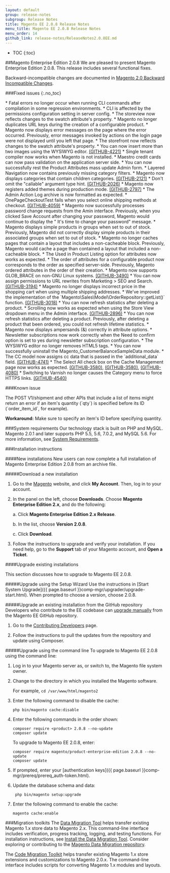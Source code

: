 ```yaml
---
layout: default
group: release-notes
subgroup: Release Notes
title: Magento EE 2.0.8 Release Notes
menu_title: Magento EE 2.0.8 Release Notes
menu_order: 14
github_link: release-notes/ReleaseNotes2.0.8EE.md
---
```

*	TOC
{:toc}


##Magento Enterprise Edition 2.0.8
We are pleased to present Magento Enterprise Edition 2.0.8. This release includes several functional fixes.


Backward-incompatible changes are documented in <a href="{{ page.baseurl }}release-notes/changes_2.0.html" target="_blank">Magento 2.0 Backward Incompatible Changes</a>.



###Fixed issues
{:.no_toc}

<!--- 51440 -->* Fatal errors no longer occur when running CLI commands after compilation in some regression environments.

<!--- 52612 -->* CLI is affected by the permissions configuration setting in server config.


<!--- 51072 -->* The storeview now reflects changes to the swatch attribute's property.  

<!--- 53342 -->* Magento no longer duplicates URL keys during the creation of a configurable product.


<!--- 46014 -->* Magento now displays error messages on the page where the error occurred. Previously, error messages invoked by actions on the login page were not displayed until you left that page.

<!--- 51072 -->* The storefront now reflects changes to the swatch attribute's property.  

<!--- 52284 -->* You can now insert more than two images using the WYSIWYG editor. <a href="https://github.com/magento/magento2/issues/4221" target="_blank">(GITHUB-4221)</a>




<!--- 51592 -->* Single tenant compiler now works when Magento is not installed.



<!--- 51834 -->* Maestro credit cards can now pass validation on the application server side.


<!--- 50507 -->* You can now successfully rest the Product Attributes mass update Admin form.


<!--- 50193 -->* Layered Navigation now contains previously missing category filters.




<!--- 52436 -->* Magento now displays categories that contain children categories. <a href="https://github.com/magento/magento2/issues/2121" target="_blank">(GITHUB-2121)</a>

<!--- 49877 -->* Don't omit the "callable" argument type hint. <a href="https://github.com/magento/magento2/issues/2026" target="_blank">(GITHUB-2026)</a>

<!--- 47999 -->* Magento now registers added themes during production mode. <a href="https://github.com/magento/magento2/issues/2797" target="_blank">(GITHUB-2797)</a>


<!--- 50716 -->* The Admin Action Log archive is now formatted as expected.


<!--- 50504 -->* OnePageCheckoutTest fails when you select online shipping methods at checkout. <a href="https://github.com/magento/magento2/issues/4059" target="_blank"> (GITHUB-4059)</a>

<!--- 52437 -->* Magento now successfully processes password change requests from the Amin interface. Previously, when you clicked Save Account after changing your password, Magento would continue to display the " It's time to change your password" message.


<!--- 45651 -->* Magento displays simple products in groups when set to out of stock. Previously, Magento did not correctly display simple products in their associated groups when set to out of stock.

<!--- 45402 -->* Magento no longer caches pages that contain a layout that includes a non-cacheable block. Previously, Magento would cache a page than contained a layout that included a non-cacheable block.


<!--- 51079 -->* The Used in Product Listing option for attributes now works as expected.


<!--- 50409-->* The order of attributes for a configurable product now corresponds to the order as specified server-side. Previously, Magento ordered attributes in the order of their creation.


<!--- 50076 -->* Magento now supports GLOB_BRACE on non-GNU Linux systems. <a href="https://github.com/magento/magento2/issues/3490" target="_blank">(GITHUB-3490)</a> 

<!--- 49769 -->* You can now assign permissions to URL rewrites from Marketing > SEO and Search. <a href="https://github.com/magento/magento2/issues/3194" target="_blank">(GITHUB-3194)</a> 

<!--- 49716 -->* Magento no longer displays incorrect price in the shopping cart when using multiple  shipping addresses.


<!--- 49212 -->* We've improved the implementation of the `Magento\Sales\Model\OrderRepository::getList()` function.  <a href="https://github.com/magento/magento2/issues/3018"" target="_blank">(GITHUB-3018)</a> 


<!--- 48729 -->* You can now refresh statistics after deleting a product. 


<!--- 48386 -->*  Scrolling now works as expected when using the Store View dropdown  menu in the Admin interface. <a href="https://github.com/magento/magento2/issues/2896" target="_blank">(GITHUB-2896)</a> 

<!--- 52629 -->* You can now refresh statistics after deleting a product. Previously, after  deleting a product that been ordered, you could not refresh lifetime statistics. 

<!--- 50144 -->* Magento now displays ampersands (&) correctly in attribute options. 

<!--- 52512 -->* Newsletter subscriptions now work correctly when the Need to confirm option is set to yes during newsletter subscription configuration.

<!--- 50522 -->* The WYSIWYG editor no longer removes HTML5 tags.

<!--- 45608 -->* You can now successfully uninstall the Magento_CustomerBalanceSampleData module.


<!--- 53865-->* The CC model now assigns cc data that is passed in the `additional_data` field.   <a href="https://github.com/magento/magento2/issues/4741" target="_blank">(GITHUB-4741)</a>


<!--- 51803-->* The Select All check box on the Cache Management page now works as expected. <a href="https://github.com/magento/magento2/issues/4080" target="_blank">(GITHUB-3580)</a>, <a href="https://github.com/magento/magento2/issues/3580" target="_blank">(GITHUB-3580)</a>, <a href="https://github.com/magento/magento2/issues/4080" target="_blank">(GITHUB-4080)</a>


<!--- 52923-->* Switching to Varnish no longer causes the Category menu to force HTTPS links. <a href="https://github.com/magento/magento2/issues/4540" target="_blank">(GITHUB-4540)</a>


###Known issue

<!--- 49556 -->The POST V1/shipment and other APIs that include a list of items might return an error if an item's quantity (`qty`) is specified before its ID (`order_item_id`, for example).

**Workaround:** Make sure to specify an item's ID before specifying quantity. 


###System requirements
Our technology stack is built on PHP and MySQL. Magento 2.0.1 and later supports PHP 5.5, 5.6, 7.0.2, and MySQL 5.6. For more information, see
<a href="{{ page.baseurl }}install-gde/system-requirements.html" target="_blank">System Requirements</a>.


###Installation instructions

####New installations
New users can now complete a full installation of Magento Enterprise Edition 2.0.8 from an archive file.

#####Download a new installation
1. Go to the <a href="https://www.magento.com/" target="_blank">Magento</a> website, and click **My Account**. Then, log in to your account.
2. In the panel on the left, choose **Downloads**. Choose **Magento Enterprise Edition 2.x**, and do the following:

	a.	Click **Magento Enterprise Edition 2.x Release**.

	b.	In the list, choose **Version 2.0.8**.

	c.	Click **Download**.

3.	Follow the instructions to upgrade and verify your installation. If you need help, go to the **Support** tab of your Magento account, and **Open a Ticket**.


####Upgrade existing installations

This section discusses how to upgrade to Magento EE 2.0.8.


#####Upgrade using the Setup Wizard
Use the instructions in [Start System Upgrade]({{ page.baseurl }}comp-mgr/upgrader/upgrade-start.html). When prompted to choose a version, choose 2.0.8.

#####Upgrade an existing installation from the GitHub repository
Developers who contribute to the EE codebase can <a href="{{ page.baseurl }}comp-mgr/bk-compman-upgrade-guide.html" target="_blank">upgrade manually</a> from the Magento EE GitHub repository.

1.	Go to the <a href="{{ page.baseurl }}install-gde/install/cli/dev_update-magento.html" target="_blank">Contributing Developers</a> page.

2.	Follow the instructions to pull the updates from the repository and update using Composer.

#####Upgrade using the command line
To upgrade to Magento EE 2.0.8 using the command line:

1.	Log in to your Magento server as, or switch to, the Magento file system owner.
2.	Change to the directory in which you installed the Magento software.

	For example, `cd /var/www/html/magento2`
2.	Enter the following command to disable the cache:

		php bin/magento cache:disable
2.	Enter the following commands in the order shown:

		composer require <product> 2.0.8 --no-update
		composer update



	To upgrade to Magento EE 2.0.8, enter:

		composer require magento/product-enterprise-edition 2.0.8 --no-update
		composer update

3.	If prompted, enter your [authentication keys]({{ page.baseurl }}comp-mgr/prereq/prereq_auth-token.html).
4. Update the database schema and data:

		php bin/magento setup:upgrade
5.	Enter the following command to enable the cache:

		magento cache:enable


###Migration toolkits
The <a href="{{ page.baseurl }}migration/migration-migrate.html" target="_blank">Data Migration Tool</a> helps transfer existing Magento 1.x store data to Magento 2.x. This command-line interface includes verification, progress tracking, logging, and testing functions. For installation instructions, see  <a href="{{ page.baseurl }}migration/migration-tool-install.html" target="_blank">Install the Data Migration Tool</a>. Consider exploring or contributing to the <a href="https://github.com/magento/data-migration-tool" target="_blank"> Magento Data Migration repository</a>.

The <a href="https://github.com/magento/code-migration" target="_blank">Code Migration Toolkit</a> helps transfer existing Magento 1.x store extensions and customizations to Magento 2.0.x. The command-line interface includes scripts for converting Magento 1.x modules and layouts.
